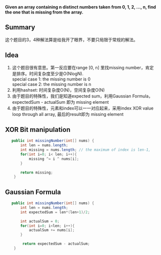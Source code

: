 **Given an array containing n distinct numbers taken from 0, 1, 2, ..., n, find the one that is missing from the array.** 
## Summary
这个题目的3，4种解法算是给我开了眼界，不要只局限于常规的解法。

## Idea
1. 这个题目很有意思。第一反应要在range [0, n] 里找missing number，肯定是排序。时间复杂度至少是O(NlogN).  
   special case 1: the missing number is 0  
   special case 2: the missing number is n
2. 利用hashset: 时间复杂度O(N)，空间复杂度O(N)
3. 由于题目的特殊性，我们是知道expected sum，利用Gaussian Formula， expectedSum - actualSum 即为 missing element
4. 由于题目的特殊性，元素和index可以一一对应起来，采用index XOR value loop through all array, 最后的result即为 missing element
## XOR Bit manipulation
```java
   public int missingNumber(int[] nums) {
       int len = nums.length;
       int missing = nums.length; // the maximum of index is len-1, 
       for(int i=0; i< len; i++){
           missing ^= i ^ nums[i]; 
       }
        
       return missing;
    }
```

## Gaussian Formula 
```java
   public int missingNumber(int[] nums) {
       int len = nums.length;
       int expectedSum = len*(len+1)/2;
       
       int actualSum = 0;
       for(int i=0; i<len; i++){
           actualSum += nums[i];
       }
        
        return expectedSum - actualSum;
    }
```
